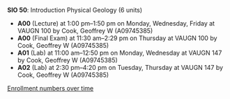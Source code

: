 **SIO 50**: Introduction Physical Geology (6 units)

- **A00** (Lecture) at 1:00 pm–1:50 pm on Monday, Wednesday, Friday at VAUGN 100 by Cook, Geoffrey W (A09745385)
- **A00** (Final Exam) at 11:30 am–2:29 pm on Thursday at VAUGN 100 by Cook, Geoffrey W (A09745385)
- **A01** (Lab) at 11:00 am–12:50 pm on Monday, Wednesday at VAUGN 147 by Cook, Geoffrey W (A09745385)
- **A02** (Lab) at 2:30 pm–4:20 pm on Tuesday, Thursday at VAUGN 147 by Cook, Geoffrey W (A09745385)

[Enrollment numbers over time](./SIO50.tsv)
